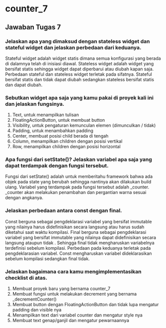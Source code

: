 # counter_7

## Jawaban Tugas 7

### Jelaskan apa yang dimaksud dengan stateless widget dan stateful widget dan jelaskan perbedaan dari keduanya.
Stateful widget adalah widget statis dimana semua konfigurasi yang berada di dalamnya telah di inisiasi diawal.
Stateless widget adalah widget yang bersifat statis sehingga widget dapat diperbarui atau diubah kapan saja.
Perbedaan stateful dan stateless widget terletak pada sifatnya. Stateful bersifat statis dan tidak dapat diubah sedangkan stateless bersifat statis dan dapat diubah.

### Sebutkan widget apa saja yang kamu pakai di proyek kali ini dan jelaskan fungsinya.
1. Text, untuk menampilkan tulisan
2. FloatingActionButton, untuk membuat button
3. Visibility, untuk pengaturan kemunculan elemen (dimunculkan / tidak)
4. Padding, untuk menambahkan padding
5. Center, membuat posisi child berada di tengah
6. Column, menampilkan children dengan posisi vertikal
7. Row, menampilkan children dengan posisi horizontal

### Apa fungsi dari setState()? Jelaskan variabel apa saja yang dapat terdampak dengan fungsi tersebut.
Fungsi dari setState() adalah untuk memberitahu framework bahwa ada objek pada state yang berubah sehingga nantinya akan dilakukan build ulang. Variabel yang terdampak pada fungsi tersebut adalah _counter. _counter akan melakukan penambahan dan pergantian warna sesuai dengan angkanya.

### Jelaskan perbedaan antara const dengan final.
Const berguna sebagai pengdeklarasi variabel yang bersifat immutable yang nilainya harus didefinisikan secara langsung atau harus sudah diketahui saat waktu kompilasi.
Final berguna sebagai pengdeklarasi variabel yang bersifat immutable yang nilainya dapat didefinisikan secara langsung ataupun tidak . Sehingga final tidak mengharuskan variabelnya terdefinisi sebelum kompilasi.
Perbedaan pada keduanya terletak pada pengdeklarasian variabel. Const mengharuskan variabel dideklarasikan sebelum kompilasi sedangkan final tidak.

### Jelaskan bagaimana cara kamu mengimplementasikan checklist di atas.
1. Membuat proyek baru yang bernama counter_7
2. Membuat fungsi untuk melakukan decrement yang bernama _decrementCounter()
3. Membuat button dengan FloatingActionButton dan tidak lupa mengatur padding dan visible nya
4. Menampilkan text dari variabel counter dan mengatur style nya
5. Membuat text genap/ganjil dan mengatur pewarnaannya
